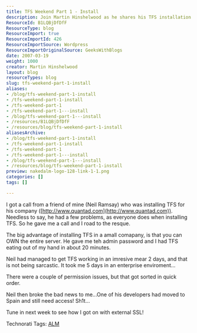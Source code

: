 ```yaml
---
title: TFS Weekend Part 1 - Install
description: Join Martin Hinshelwood as he shares his TFS installation journey, tackling challenges and solutions for small companies. Discover tips for success!
ResourceId: B1LQBjDfDfF
ResourceType: blog
ResourceImport: true
ResourceImportId: 426
ResourceImportSource: Wordpress
ResourceImportOriginalSource: GeeksWithBlogs
date: 2007-03-19
weight: 1000
creator: Martin Hinshelwood
layout: blog
resourceTypes: blog
slug: tfs-weekend-part-1-install
aliases:
- /blog/tfs-weekend-part-1-install
- /tfs-weekend-part-1-install
- /tfs-weekend-part-1
- /tfs-weekend-part-1---install
- /blog/tfs-weekend-part-1---install
- /resources/B1LQBjDfDfF
- /resources/blog/tfs-weekend-part-1-install
aliasesArchive:
- /blog/tfs-weekend-part-1-install
- /tfs-weekend-part-1-install
- /tfs-weekend-part-1
- /tfs-weekend-part-1---install
- /blog/tfs-weekend-part-1---install
- /resources/blog/tfs-weekend-part-1-install
preview: nakedalm-logo-128-link-1-1.png
categories: []
tags: []

---
```

I got a call from a friend of mine (Neil Ramsay) who was installing TFS for his company ([http://www.quantad.com](http://www.quantad.com)). Needless to say, he had a few problems, as everyone does when installing TFS. So he gave me a call and I road to the resque.

The big advantage of installing TFS in a amall comapany, is that you can OWN the entire server. He gave me teh admin password and I had TFS eating out of my hand in about 20 minutes.

Neil had managed to get TFS working in an imresive mear 2 days, and that is not being sarcastic. It took me 5 days in an enterprise enviroment...

There were a couple of permission issues, but that got sorted in quick order.

Neil then broke the bad news to me...One of his developers had moved to Spain and still need access! Sh1t...

Tune in next week to see how I got on with external SSL!

Technorati Tags: [ALM](http://technorati.com/tags/ALM)
